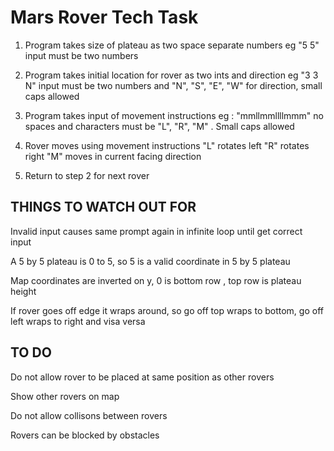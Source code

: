 

# Mars Rover Tech Task



1. Program takes size of plateau as two space separate numbers eg "5 5"
	input must be two numbers

1. Program takes initial location for rover as two ints and direction eg "3 3 N"
	input must be two numbers and "N", "S", "E", "W" for direction, small caps allowed

1. Program takes input of movement instructions eg : "mmllmmllllmmm"
	no spaces and characters must be "L", "R", "M" . Small caps allowed

1. Rover moves using movement instructions
	"L" rotates left
	"R" rotates right
	"M" moves in current facing direction

1. Return to step 2 for next rover


## THINGS TO WATCH OUT FOR


Invalid input causes same prompt again in infinite loop until get correct input

A 5 by 5 plateau is 0 to 5, so 5 is a valid coordinate in 5 by 5 plateau

Map coordinates are inverted on y, 0 is bottom row , top row is plateau height

If rover goes off edge it wraps around, so go off top wraps to bottom, go off left wraps to right
and visa versa



## TO DO

Do not allow rover to be placed at same position as other rovers

Show other rovers on map

Do not allow collisons between rovers

Rovers can be blocked by obstacles
